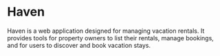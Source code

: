 # Haven
Haven is a web application designed for managing vacation rentals. It provides tools for property owners to list their rentals, manage bookings, and for users to discover and book vacation stays.
